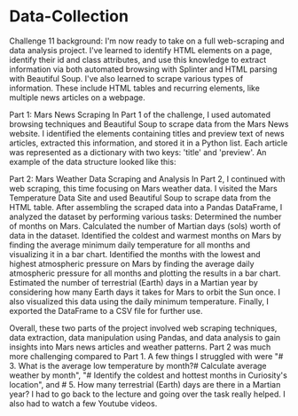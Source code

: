# Data-Collection
Challenge 11 background:
I'm now ready to take on a full web-scraping and data analysis project. I've learned to identify HTML elements on a page, identify their id and class attributes, and use this knowledge to extract information via both automated browsing with Splinter and HTML parsing with Beautiful Soup. I've also learned to scrape various types of information. These include HTML tables and recurring elements, like multiple news articles on a webpage.

Part 1: Mars News Scraping
In Part 1 of the challenge, I used automated browsing techniques and Beautiful Soup to scrape data from the Mars News website. I identified the elements containing titles and preview text of news articles, extracted this information, and stored it in a Python list. Each article was represented as a dictionary with two keys: 'title' and 'preview'. An example of the data structure looked like this:

Part 2: Mars Weather Data Scraping and Analysis
In Part 2, I continued with web scraping, this time focusing on Mars weather data. I visited the Mars Temperature Data Site and used Beautiful Soup to scrape data from the HTML table. After assembling the scraped data into a Pandas DataFrame, I analyzed the dataset by performing various tasks:
Determined the number of months on Mars.
Calculated the number of Martian days (sols) worth of data in the dataset.
Identified the coldest and warmest months on Mars by finding the average minimum daily temperature for all months and visualizing it in a bar chart.
Identified the months with the lowest and highest atmospheric pressure on Mars by finding the average daily atmospheric pressure for all months and plotting the results in a bar chart.
Estimated the number of terrestrial (Earth) days in a Martian year by considering how many Earth days it takes for Mars to orbit the Sun once. I also visualized this data using the daily minimum temperature.
Finally, I exported the DataFrame to a CSV file for further use.


Overall, these two parts of the project involved web scraping techniques, data extraction, data manipulation using Pandas, and data analysis to gain insights into Mars news articles and weather patterns. Part 2 was much more challenging compared to Part 1. A few things I struggled with were "# 3. What is the average low temperature by month?# Calculate average weather by month", "# Identify the coldest and hottest months in Curiosity's location", and # 5. How many terrestrial (Earth) days are there in a Martian year? I had to go back to the lecture and going over the task really helped. I also had to watch a few Youtube videos. 
